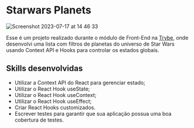# Starwars Planets

![Screenshot 2023-07-17 at 14 46 33](https://github.com/viviannemelo/project-starwars-planets/assets/98891254/de8f986c-226a-487c-967c-c8c09c71c9cf)

Esse é um projeto realizado durante o módulo de Front-End na [Trybe](https://www.betrybe.com/), onde desenvolvi uma lista com filtros de planetas do universo de Star Wars usando Context API e Hooks para controlar os estados globais.

## Skills desenvolvidas

* Utilizar a Context API do React para gerenciar estado;
* Utilizar o React Hook useState;
* Utilizar o React Hook useContext;
* Utilizar o React Hook useEffect;
* Criar React Hooks customizados.
* Escrever testes para garantir que sua aplicação possua uma boa cobertura de testes.
